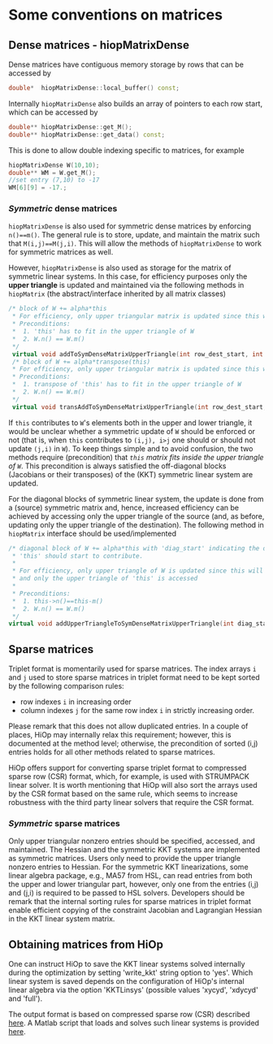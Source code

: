 # Some  conventions on matrices

## Dense matrices - hiopMatrixDense
Dense matrices have contiguous memory storage by rows that can be accessed by 
```cpp
double*  hiopMatrixDense::local_buffer() const;
```
Internally `hiopMatrixDense` also builds an array of pointers to each row start, which can be accessed by 
```cpp
double** hiopMatrixDense::get_M();
double** hiopMatrixDense::get_data() const;
```
This is done to allow double indexing specific to matrices, for example
```cpp
hiopMatrixDense W(10,10);
double** WM = W.get_M();
//set entry (7,10) to -17
WM[6][9] = -17.;
```
### *Symmetric* dense matrices 
`hiopMatrixDense` is also used for symmetric dense matrices by enforcing `n()==m()`. The general rule is to store, update, and maintain the matrix such that `M(i,j)==M(j,i)`. This will allow the methods of  `hiopMatrixDense` to work for symmetric matrices as well.

However, `hiopMatrixDense` is also used as storage for the matrix of symmetric linear systems. In this case, for efficiency purposes only the **upper triangle** is updated and maintained via the following methods in `hiopMatrix` (the abstract/interface inherited by all matrix classes)
```cpp
/* block of W += alpha*this
 * For efficiency, only upper triangular matrix is updated since this will be eventually sent to LAPACK
 * Preconditions: 
 *  1. 'this' has to fit in the upper triangle of W 
 *  2. W.n() == W.m()
 */
 virtual void addToSymDenseMatrixUpperTriangle(int row_dest_start, int col_dest_start, double alpha, hiopMatrixDense& W) const;
 /* block of W += alpha*transpose(this)
 * For efficiency, only upper triangular matrix is updated since this will be eventually sent to LAPACK
 * Preconditions: 
 *  1. transpose of 'this' has to fit in the upper triangle of W 
 *  2. W.n() == W.m()
 */
 virtual void transAddToSymDenseMatrixUpperTriangle(int row_dest_start, int col_dest_start, double alpha, hiopMatrixDense& W) const;
```
If `this` contributes to `W`'s elements both in the upper and lower triangle, it would be unclear whether a symmetric update of `W` should be enforced or not (that is, when `this` contributes to `(i,j), i>j` one should or should not update `(j,i)` in `W`). To keep things simple and to avoid confusion, the two methods require (precondition) that *`this` matrix fits inside the upper triangle of `W`*. This precondition is always satisfied the off-diagonal blocks (Jacobians or their transposes) of the (KKT) symmetric linear system are updated.

For the diagonal blocks of symmetric linear system, the update is done from a (source) symmetric matrix and, hence, increased efficiency can be achieved by accessing only the upper triangle of the source (and, as before, updating only the upper triangle of the destination). The following method in `hiopMatrix` interface should be used/implemented
```cpp
/* diagonal block of W += alpha*this with 'diag_start' indicating the diagonal entry of W where
 * 'this' should start to contribute.
 * 
 * For efficiency, only upper triangle of W is updated since this will be eventually sent to LAPACK
 * and only the upper triangle of 'this' is accessed
 * 
 * Preconditions: 
 *  1. this->n()==this-m()
 *  2. W.n() == W.m()
 */
virtual void addUpperTriangleToSymDenseMatrixUpperTriangle(int diag_start, double alpha, hiopMatrixDense& W) const;
```

## Sparse matrices 
Triplet format is momentarily used for sparse matrices. The index arrays `i` and `j` used to store sparse matrices in triplet format need to be kept sorted by the following comparison rules: 
 - row indexes `i` in increasing order
 - column indexes `j` for the same row index `i` in strictly increasing order.
 
 Please remark that this does not allow duplicated entries. In a couple of places, HiOp may internally relax this requirement; however, this is  documented at the method level; otherwise, the precondition of sorted (i,j) entries holds for all other methods related to sparse matrices.
 
HiOp offers support for converting sparse triplet format to  compressed sparse row (CSR) format, which, for example, is used with STRUMPACK linear solver. It is worth mentioning that HiOp will also sort the arrays used by the CSR format based on the same rule, which seems to increase robustness with the third party linear solvers that require the CSR format.

### *Symmetric* sparse matrices 
Only upper triangular nonzero entries should be specified, accessed, and maintained.
The Hessian and the symmetric KKT systems are implemented as symmetric matrices. Users only need to provide the upper triangle nonzero entries to Hessian.
For the symmetric KKT linearizations, some linear algebra package, e.g., MA57 from HSL, can read entries from both the upper and lower triangular part, however, only one from the entries (i,j) and (j,i) is required to be passed to HSL solvers.
Developers should be remark that the internal sorting rules for sparse matrices in triplet format enable efficient copying of the constraint Jacobian and Lagrangian Hessian in the KKT linear system matrix.


## Obtaining matrices from HiOp

One can instruct HiOp to save the KKT linear systems solved internally during the optimization by setting 'write_kkt' string option to 'yes'. Which linear system is saved depends on the configuration of HiOp's internal linear algebra via the option 'KKTLinsys' (possible values 'xycyd', 'xdycyd' and 'full').

The output format is based on compressed sparse row (CSR) described [here](csr_iajaaa.md). A Matlab script that loads and solves such linear systems is provided [here](load_kkt_mat.m).
